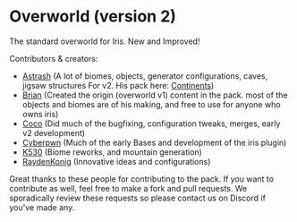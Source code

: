 # Overworld (version 2)
The standard overworld for Iris. New and Improved!


Contributors & creators:
- [Astrash](https://github.com/Astrashh) (A lot of biomes, objects, generator configurations, caves, jigsaw structures For v2. His pack here: [Continents](https://github.com/Astrashh/Continents))
- [Brian](https://github.com/NextdoorPsycho) (Created the origin (overworld v1) content in the pack. most of the objects and biomes are of his making, and free to use for anyone who owns iris)
- [Coco](https://github.com/CocoTheOwner/) (Did much of the bugfixing, configuration tweaks, merges, early v2 development)
- [Cyberpwn](https://github.com/cyberpwnn) (Much of the early Bases and development of the iris plugin)
- [K530](https://github.com/K530-hub) (Biome reworks, and mountain generation)
- [RaydenKonig](https://github.com/RaydenKonig) (Innovative ideas and configurations)

Great thanks to these people for contributing to the pack.
If you want to contribute as well, feel free to make a fork and pull requests.
We sporadically review these requests so please contact us on Discord if you've made any.
